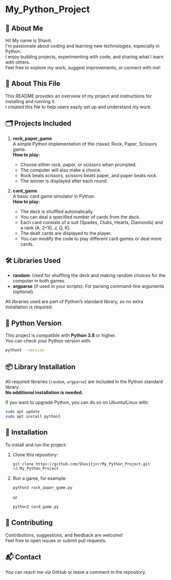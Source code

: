 # My_Python_Project

## 👋 About Me

Hi! My name is Shavit.  
I'm passionate about coding and learning new technologies, especially in Python.  
I enjoy building projects, experimenting with code, and sharing what I learn with others.  
Feel free to explore my work, suggest improvements, or connect with me!

## 📄 About This File

This README provides an overview of my project and instructions for installing and running it.  
I created this file to help users easily set up and understand my work.

## 🗂️ Projects Included

1. **rock_paper_game**  
   A simple Python implementation of the classic Rock, Paper, Scissors game.  
   **How to play:**  
   - Choose either rock, paper, or scissors when prompted.  
   - The computer will also make a choice.  
   - Rock beats scissors, scissors beats paper, and paper beats rock.  
   - The winner is displayed after each round.

2. **card_game**  
   A basic card game simulator in Python.  
   **How to play:**  
   - The deck is shuffled automatically.  
   - You can deal a specified number of cards from the deck.  
   - Each card consists of a suit (Spades, Clubs, Hearts, Diamonds) and a rank (A, 2–10, J, Q, K).  
   - The dealt cards are displayed to the player.  
   - You can modify the code to play different card games or deal more cards.

## 🛠️ Libraries Used

- **random**: Used for shuffling the deck and making random choices for the computer in both games.
- **argparse** (if used in your scripts): For parsing command-line arguments (optional).

All libraries used are part of Python’s standard library, so no extra installation is required.

## 🐍 Python Version

This project is compatible with **Python 3.8** or higher.  
You can check your Python version with:
```bash
python3 --version
```

## 📦 Library Installation

All required libraries (`random`, `argparse`) are included in the Python standard library.  
**No additional installation is needed.**

If you want to upgrade Python, you can do so on Ubuntu/Linux with:
```bash
sudo apt update
sudo apt install python3
```

## 🚀 Installation

To install and run the project:

1. Clone this repository:
   ```bash
   git clone https://github.com/Shavitjnr/My_Python_Project.git
   cd My_Python_Project
   ```

2. Run a game, for example:
   ```bash
   python3 rock_paper_game.py
   ```
   or
   ```bash
   python3 card_game.py
   ```

## 🤝 Contributing

Contributions, suggestions, and feedback are welcome!  
Feel free to open issues or submit pull requests.

## 📬 Contact

You can reach me via GitHub or leave a comment in the repository.

